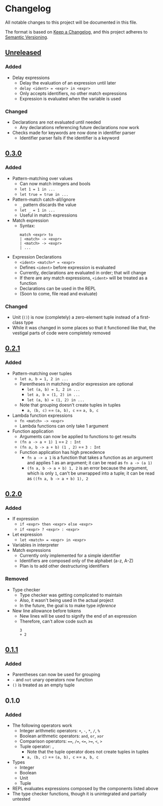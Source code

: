 # Changelog
All notable changes to this project will be documented in this file.

The format is based on [Keep a Changelog](https://keepachangelog.com/en/1.0.0/), and this project adheres to [Semantic Versioning](https://semver.org/spec/v2.0.0.html).

## [Unreleased]
### Added
* Delay expressions
  * Delay the evaluation of an expression until later
  * `delay <ident> = <expr> in <expr>`
  * Only accepts identifiers, no other match expressions
  * Expression is evaluated when the variable is used

### Changed
* Declarations are not evaluated until needed
  * Any declarations referencing future declarations now work
* Checks made for keywords are now done in identifier parser
  * Identifier parser fails if the identifier is a keyword

## [0.3.0]
### Added
* Pattern-matching over values
  * Can now match integers and bools
  * `let 1 = 1 in ...`
  * `let true = true in ...`
* Pattern-match catch-all/ignore
  * `_` pattern discards the value
  * `let _ = 1 in ...`
  * Useful in match expressions
* Match expression
  * Syntax:
    ```
    match <expr> to
    | <match> -> <expr>
    | <match> -> <expr>
    | ...
    ```
* Expression Declarations
  * `<ident> <match>* = <expr>`
  * Defines `<ident>` before expression is evaluated
  * Currently, declarations are evaluated in order; that will change
  * If there are any match expressions, `<ident>` will be treated as a function
  * Declarations can be used in the REPL
  * (Soon to come, file read and evaluate)

### Changed
* Unit (`()`) is now (completely) a zero-element tuple instead of a first-class type
* While it was changed in some places so that it functioned like that, the vestigal parts of code were completely removed

## [0.2.1]
### Added
* Pattern-matching over tuples
  * `let a, b = 1, 2 in ...`
  * Parentheses in matching and/or expression are optional
    * `let (a, b) = 1, 2 in ...`
    * `let a, b = (1, 2) in ...`
    * `let (a, b) = (1, 2) in ...`
  * Note that grouping doesn't create tuples in tuples
     * `a, (b, c)` == `(a, b), c` == `a, b, c`
* Lambda function expressions
  * `fn <match> -> <expr>`
  * Lambda functions can only take 1 argument
* Function application
  * Arguments can now be applied to functions to get results
  * `(fn a -> a + 1) 1` == `2 : Int`
  * `(fn a, b -> a + b) (1 , 2)` == `3 : Int`
  * Function application has high precedence
    * `fn a -> a 1` is a function that takes a function as an argument and applies 1 as an argument; it can be read as `fn a -> (a 1)`
    * `(fn a, b -> a + b) 1, 2` is an error because the argument, which is only `1`, can't be unwrapped into a tuple; it can be read as `((fn a, b -> a + b) 1), 2`

## [0.2.0]
### Added
* If expression
  * `if <expr> then <expr> else <expr>`
  * `if <expr> ? <expr> : <expr>`
* Let expression
  * `let <match> = <expr> in <expr>`
* Variables in interpreter
* Match expressions
  * Currently only implemented for a simple identifier
  * Identifiers are composed only of the alphabet (a-z, A-Z)
  * Plan is to add other destructuring identifiers

### Removed
* Type checker
  * Type checker was getting complicated to maintain
  * Also, it wasn't being used in the actual project
  * In the future, the goal is to make type *inference*
* New line allowance before tokens
  * New lines will be used to signify the end of an expression
  * Therefore, can't allow code such as
    ```
    3
    + 2
    ```
    

## [0.1.1]
### Added
* Parentheses can now be used for grouping
* `-` and `not` unary operators now function
* `()` is treated as an empty tuple


## 0.1.0
### Added
* The following operators work
  * Integer arithmetic operators: `+`, `-`, `*`, `/`, `%`
  * Boolean arithmetic operators: `and`, `or`, `xor`
  * Comparison operators: `==`, `/=`, `<=`, `>=`, `<`, `>`
  * Tuple operator: `,`
    * Note that the tuple operator does not create tuples in tuples
    * `a, (b, c)` == `(a, b), c` == `a, b, c`
* Types
  * Integer
  * Boolean
  * Unit
  * Tuple
* REPL evaluates expressions composed by the components listed above
* The type checker functions, though it is unintegrated and partially untested

[Unreleased]: https://github.com/theDragonFire/tego-lang/compare/v0.3.0...HEAD
[0.3.0]: https://github.com/theDragonFire/tego-lang/compare/v0.2.1...v0.3.0
[0.2.1]: https://github.com/theDragonFire/tego-lang/compare/v0.2.0...v0.2.1
[0.2.0]: https://github.com/theDragonFire/tego-lang/compare/v0.1.1...v0.2.0
[0.1.1]: https://github.com/theDragonFire/tego-lang/releases/v0.1.1